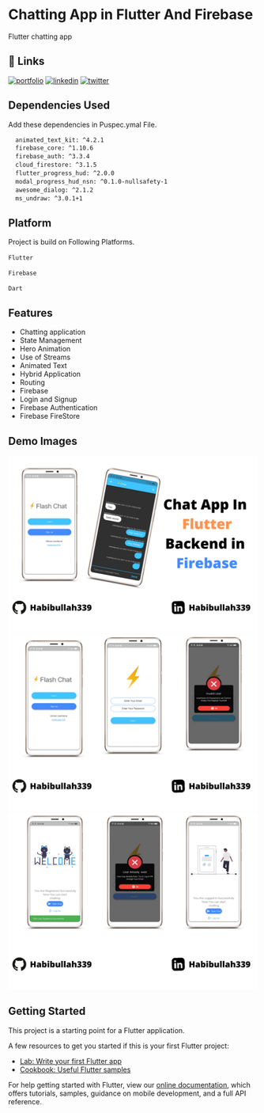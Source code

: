 # Chatting App in Flutter And Firebase

Flutter chatting app

## 🔗 Links

[![portfolio](https://img.shields.io/badge/my_website-000?style=for-the-badge&logo=ko-fi&logoColor=white)](https://habibullah339.github.io/Habib_profile/)
[![linkedin](https://img.shields.io/badge/linkedin-0A66C2?style=for-the-badge&logo=linkedin&logoColor=white)](https://www.linkedin.com/in/habib-ullah-9938971b4/)
[![twitter](https://img.shields.io/badge/twitter-1DA1F2?style=for-the-badge&logo=twitter&logoColor=white)](https://twitter.com/Habibul33454718)


## Dependencies Used 

Add these dependencies in Puspec.ymal  File.

```bash
  animated_text_kit: ^4.2.1
  firebase_core: ^1.10.6
  firebase_auth: ^3.3.4
  cloud_firestore: ^3.1.5
  flutter_progress_hud: ^2.0.0
  modal_progress_hud_nsn: ^0.1.0-nullsafety-1
  awesome_dialog: ^2.1.2
  ms_undraw: ^3.0.1+1
```
## Platform 

Project is build on Following Platforms.

`Flutter`

`Firebase`

`Dart`

## Features
- Chatting application
- State Management
- Hero Animation
- Use of Streams
- Animated Text
- Hybrid Application
- Routing
- Firebase
- Login and Signup
- Firebase Authentication
- Firebase FireStore
 
## Demo Images
 <img src="https://github.com/Habibullah339/chatting_app_in_flutter_and_Firebase/blob/master/chat3.png">
 <img src="https://github.com/Habibullah339/chatting_app_in_flutter_and_Firebase/blob/master/chat1.png">
 <img src="https://github.com/Habibullah339/chatting_app_in_flutter_and_Firebase/blob/master/chat2.png">



    



## Getting Started

This project is a starting point for a Flutter application.

A few resources to get you started if this is your first Flutter project:

- [Lab: Write your first Flutter app](https://flutter.dev/docs/get-started/codelab)
- [Cookbook: Useful Flutter samples](https://flutter.dev/docs/cookbook)

For help getting started with Flutter, view our
[online documentation](https://flutter.dev/docs), which offers tutorials,
samples, guidance on mobile development, and a full API reference.
